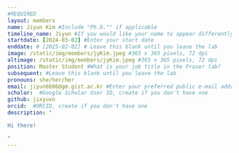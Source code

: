 ```yaml
---
#REQUIRED
layout: members
name: Jiyun Kim #Include "Ph.D."" if applicable
timeline_name: Jiyun #If you would like your name to appear differently on the Lab timeline, fill out this line.
startdate: [2024-03-02] #Enter your start date
enddate: # [2025-02-02] # Leave this blank until you leave the lab
image: /static/img/members/jyKim.jpeg #365 x 365 pixels, 72 dpi
altimage: /static/img/members/jyKim.jpeg #365 x 365 pixels, 72 dpi
position: Master Student #What is your job title in the Fraser lab?
subsequent: #Leave this blank until you leave the lab
pronouns: she/her/her
email: jiyun6606@gm.gist.ac.kr #Enter your preferred public e-mail address
scholar:  #Google Scholar User ID, create if you don't have one
github: jixyuxn
orcid:  #ORCID, create if you don't have one
description: "

Hi there! 

"
---
```

